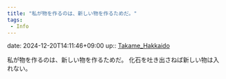 ```yaml
---
title: "私が物を作るのは、新しい物を作るためだ。"
tags:
 - Info
---
```


date: 2024-12-20T14:11:46+09:00
up:: [Takame_Hakkaido](../Bar/Novel/Nacaria/Takame_Hakkaido.md)

私が物を作るのは、新しい物を作るためだ。
化石を吐き出さねば新しい物は入れない。